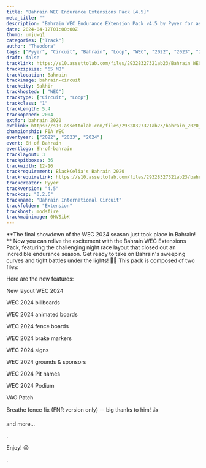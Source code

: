 ```yaml
---
title: "Bahrain WEC Endurance Extensions Pack [4.5]"
meta_title: ""
description: "Bahrain WEC Endurance EXtension Pack v4.5 by Pyyer for assetto corsa"
date: 2024-04-12T01:00:00Z
thumb: umjuwq1
categories: ["Track"]
author: "Theodora"
tags: ["Pyyer", "Circuit", "Bahrain", "Loop", "WEC", "2022", "2023", "2024"]
draft: false
tracklink: https://s10.assettolab.com/files/29328327321ab23/Bahrain WEC Extensions 4.5.zip"
trackzipsize: "65 MB"
tracklocation: Bahrain
trackimage: bahrain-circuit
trackcity: Sakhir
trackhosted: [ "WEC"]
tracktype: ["Circuit", "Loop"]
trackclass: "1" 
trackLength: 5.4
trackopened: 2004
extfor: bahrain_2020
extlink: https://s10.assettolab.com/files/29328327321ab23/bahrain_2020_1_12_by_Blackcelica.7z
championship: FIA WEC
eventyear: ["2022", "2023", "2024"]
event: 8H of Bahrain
eventlogo: 8h-of-bahrain
tracklayout: 3
trackpitboxes: 36
trackwidth: 12-16
trackrequirement: BlackCelia's Bahrain 2020
trackrequirelink: https://s10.assettolab.com/files/29328327321ab23/bahrain_2020_1_12_by_Blackcelica.7z
trackcreator: Pyyer
trackversion: "4.5"
trackcsp: "0.2.6"
trackname: "Bahrain International Circuit"
trackfolder: "Extension"
trackhost: modsfire
trackmainimage: 0HVSibK
---
```


**The final showdown of the WEC 2024 season just took place in Bahrain! **
Now you can relive the excitement with the Bahrain WEC Extensions Pack, featuring the challenging night race layout that closed out an incredible endurance season. 
Get ready to take on Bahrain's sweeping curves and tight battles under the lights! 🏁🌙
This pack is composed of two files:

Here are the new features:

New layout WEC 2024

 WEC 2024 billboards

 WEC 2024 animated boards

 WEC 2024 fence boards

 WEC 2024 brake markers

 WEC 2024 signs

 WEC 2024 grounds & sponsors

 WEC 2024 Pit names

 WEC 2024 Podium

 VAO Patch

 Breathe fence fix (FNR version only) -- big thanks to him!  👍

and more...

.

Enjoy! 😉

.
